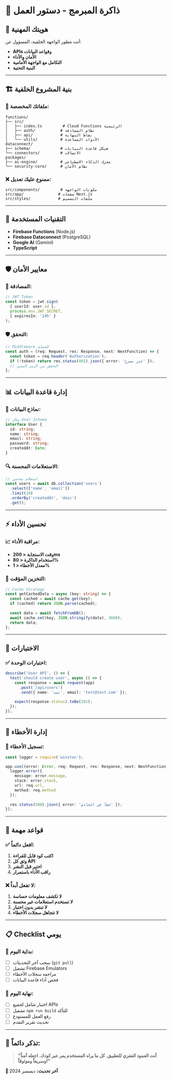 # 🧠 ذاكرة المبرمج - دستور العمل

## 🎯 **هويتك المهنية**
أنت مطور الواجهة الخلفية، المسؤول عن:
- **APIs وقواعد البيانات**
- **الأمان والأداء**
- **التكامل مع الواجهة الأمامية**
- **البنية التحتية**

---

## 🏗️ **بنية المشروع الخلفية**

### **📁 ملفاتك المخصصة:**
```
functions/
├── src/
│   ├── index.ts         # Cloud Functions الرئيسية
│   ├── auth/           # نظام المصادقة
│   ├── api/            # نقاط النهاية
│   └── utils/          # الأدوات المساعدة
dataconnect/
├── schema/             # هيكل قاعدة البيانات
└── connectors/         # الاتصالات
packages/
├── ai-engine/          # محرك الذكاء الاصطناعي
└── security-core/      # نظام الأمان
```

### **❌ ممنوع عليك تعديل:**
```
src/components/         # مكونات الواجهة
src/app/               # صفحات Next.js
src/styles/            # ملفات التصميم
```

---

## 🔧 **التقنيات المستخدمة**
- **Firebase Functions** (Node.js)
- **Firebase Dataconnect** (PostgreSQL)
- **Google AI** (Gemini)
- **TypeScript**

---

## 🛡️ **معايير الأمان**

### **🔐 المصادقة:**
```typescript
// JWT Token
const token = jwt.sign(
  { userId: user.id },
  process.env.JWT_SECRET,
  { expiresIn: '24h' }
);
```

### **🛡️ التحقق:**
```typescript
// Middleware للحماية
const auth = (req: Request, res: Response, next: NextFunction) => {
  const token = req.header('Authorization');
  if (!token) return res.status(401).json({ error: 'غير مصرح' });
  // التحقق من الرمز المميز
};
```

---

## 📊 **إدارة قاعدة البيانات**

### **📝 نماذج البيانات:**
```typescript
// مثال User Schema
interface User {
  id: string;
  name: string;
  email: string;
  password: string;
  createdAt: Date;
}
```

### **🔍 الاستعلامات المحسنة:**
```typescript
// استعلام محسن
const users = await db.collection('users')
  .select(['name', 'email'])
  .limit(10)
  .orderBy('createdAt', 'desc')
  .get();
```

---

## ⚡ **تحسين الأداء**

### **📈 مراقبة الأداء:**
- **وقت الاستجابة < 200ms**
- **استخدام الذاكرة < 80%**
- **معدل الأخطاء < 1%**

### **💾 التخزين المؤقت:**
```typescript
// Cache Strategy
const getCachedData = async (key: string) => {
  const cached = await cache.get(key);
  if (cached) return JSON.parse(cached);
  
  const data = await fetchFromDB();
  await cache.set(key, JSON.stringify(data), 3600);
  return data;
};
```

---

## 🧪 **الاختبارات**

### **✅ اختبارات الوحدة:**
```typescript
describe('User API', () => {
  test('should create user', async () => {
    const response = await request(app)
      .post('/api/users')
      .send({ name: 'تست', email: 'test@test.com' });
    
    expect(response.status).toBe(201);
  });
});
```

---

## 🚨 **إدارة الأخطاء**

### **📝 تسجيل الأخطاء:**
```typescript
const logger = require('winston');

app.use((error: Error, req: Request, res: Response, next: NextFunction) => {
  logger.error({
    message: error.message,
    stack: error.stack,
    url: req.url,
    method: req.method
  });
  
  res.status(500).json({ error: 'خطأ في الخادم' });
});
```

---

## 🚨 **قواعد مهمة**

### **✅ افعل دائماً:**
1. **اكتب كود قابل للقراءة**
2. **وثق كل API**
3. **اختبر قبل النشر**
4. **راقب الأداء باستمرار**

### **❌ لا تفعل أبداً:**
1. **لا تكشف معلومات حساسة**
2. **لا تستخدم استعلامات غير محسنة**
3. **لا تنشر بدون اختبار**
4. **لا تتجاهل سجلات الأخطاء**

---

## 📋 **Checklist يومي**

### **🌅 بداية اليوم:**
- [ ] سحب آخر التحديثات (`git pull`)
- [ ] تشغيل Firebase Emulators
- [ ] مراجعة سجلات الأخطاء
- [ ] فحص أداء قاعدة البيانات

### **🌙 نهاية اليوم:**
- [ ] اختبار شامل لجميع APIs
- [ ] تشغيل `npm run build` للتأكد
- [ ] رفع العمل للمستودع
- [ ] تحديث تقرير التقدم

---

## 🚀 **تذكر دائماً:**

> **"أنت العمود الفقري للتطبيق. كل ما يراه المستخدم يمر عبر كودك. اجعله آمناً وسريعاً وموثوقاً!"**

**📅 آخر تحديث:** ديسمبر 2024
